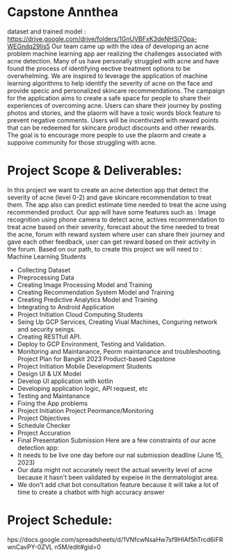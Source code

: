 # Capstone Annthea
dataset and trained model : https://drive.google.com/drive/folders/1GnUVBFxK3deNHSi7Opa-WEGndq29Iis5
Our team came up with the idea of developing an acne problem machine
learning app aer realizing the challenges associated with acne detection. Many of us have
personally struggled with acne and have found the process of identifying eective
treatment options to be overwhelming.
We are inspired to leverage the application of machine learning algorithms
to help identify the severity of acne on the face and provide specic and personalized
skincare recommendations.
The campaign for the application aims to create a safe space for people to
share their experiences of overcoming acne. Users can share their journey by posting
photos and stories, and the plaorm will have a toxic words block feature to prevent
negative comments. Users will be incentivized with reward points that can be redeemed for
skincare product discounts and other rewards. The goal is to encourage more people to
use the plaorm and create a suppoive community for those struggling with acne.

# Project Scope & Deliverables:
In this project we want to create an acne detection app that detect the severity
of acne (level 0-2) and gave skincare recommendation to treat them. The app also can
predict estimate time needed to treat the acne using recommended product. Our app will
have some features such as : Image recognition using phone camera to detect acne,
actives recommendation to treat acne based on their severity, forecast about the time
needed to treat the acne, forum with reward system where user can share their journey
and gave each other feedback, user can get reward based on their activity in the forum.
Based on our path, to create this project we will need to :
Machine Learning Students
- Collecting Dataset
- Preprocessing Data
- Creating Image Processing Model and Training
- Creating Recommendation System Model and Training
- Creating Predictive Analytics Model and Training
- Integrating to Android Application
- Project Initiation
Cloud Computing Students
- Seing Up GCP Services, Creating Viual Machines, Conguring network and
security seings.
- Creating RESTfull API.
- Deploy to GCP Environment, Testing and Validation.
- Monitoring and Maintanance, Peorm maintanance and troubleshooting.
Project Plan for Bangkit 2023 Product-based Capstone
- Project Initiation
Mobile Development Students
- Design UI & UX Model
- Develop UI application with kotlin
- Developing application logic, API request, etc
- Testing and Maintanance
- Fixing the App problems
- Project Initiation
Project Peormance/Monitoring
- Project Objectives
- Schedule Checker
- Project Accuration
- Final Presentation Submission
Here are a few constraints of our acne detection app:
- It needs to be live one day before our nal submission deadline (June 15, 2023)
- Our data might not accurately reect the actual severity level of acne because it
hasn't been validated by expeise in the dermatologist area.
- We don't add chat bot consultation feature because it will take a lot of time to
create a chatbot with high accuracy answer

# Project Schedule:
hps://docs.google.com/spreadsheets/d/1VNfcwNsaHw7sf9HIAf5hTrcd6iFRwnCavPY-0ZVL
n5M/edit#gid=0
